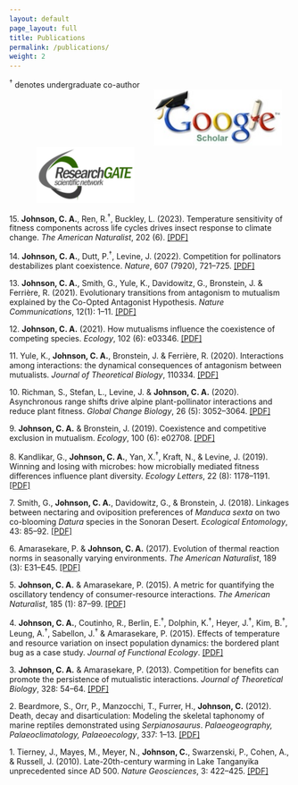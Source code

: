 ```yaml
---
layout: default
page_layout: full
title: Publications
permalink: /publications/
weight: 2
---
```


<div style="display: inline-block;">
    <sup>†</sup> denotes undergraduate co-author
    <a href="https://scholar.google.com/citations?user=IzLbtxcAAAAJ&hl=en" target="_blank" style="margin-left: 27vw;">
        <img src="/images/Google_scholar.jpg" alt="Google Scholar logo" style="height: 100px;">
    </a>    
    <a href="https://www.researchgate.net/profile/Christopher-Johnson-41" target="_blank" style="margin-left: 5vw;">
        <img src="/images/Research_gate.png" alt="Research Gate logo" style="height: 100px;">
    </a>
</div>

<p>15. <strong>Johnson, C. A.</strong>, Ren, R.<sup>&dagger;</sup>, Buckley, L. (2023).
Temperature sensitivity of fitness components across life cycles drives insect response to climate change.
<em>The American Naturalist</em>, 202 (6). <a href="/PDFs/Johnson_et_al_2023.pdf" target="_blank">[PDF]</a></p>

<p>14. <strong>Johnson, C. A.</strong>, Dutt, P.<sup>&dagger;</sup>, Levine, J. (2022).
Competition for pollinators destabilizes plant coexistence.
<em>Nature</em>, 607 (7920), 721–725. <a href="/PDFs/Johnson_et_al_2022.pdf" target="_blank">[PDF]</a></p>

<p>13. <strong>Johnson, C. A.</strong>, Smith, G., Yule, K., Davidowitz, G., Bronstein, J. & Ferrière, R. (2021).
Evolutionary transitions from antagonism to mutualism explained by the Co-Opted Antagonist Hypothesis.
<em>Nature Communications</em>, 12(1): 1–11. <a href="/PDFs/Johnson_et_al_2021.pdf" target="_blank">[PDF]</a></p>

<p>12. <strong>Johnson, C. A.</strong> (2021).
How mutualisms influence the coexistence of competing species.
<em>Ecology</em>, 102 (6): e03346. <a href="/PDFs/Johnson_2021.pdf" target="_blank">[PDF]</a></p>

<p>11. Yule, K., <strong>Johnson, C. A.</strong>, Bronstein, J. & Ferrière, R. (2020).
Interactions among interactions: the dynamical consequences of antagonism between mutualists.
<em>Journal of Theoretical Biology</em>, 110334. <a href="/PDFs/Yule_et_al_2020.pdf" target="_blank">[PDF]</a></p>

<p>10. Richman, S., Stefan, L., Levine, J. & <strong>Johnson, C. A.</strong> (2020).
Asynchronous range shifts drive alpine plant-pollinator interactions and reduce plant fitness.
<em>Global Change Biology</em>, 26 (5): 3052–3064. <a href="/PDFs/Richman_et_al_2020.pdf" target="_blank">[PDF]</a></p>

<p>9. <strong>Johnson, C. A.</strong> & Bronstein, J. (2019).
Coexistence and competitive exclusion in mutualism.
<em>Ecology</em>, 100 (6): e02708. <a href="/PDFs/Johnson_Bronstein_2019.pdf" target="_blank">[PDF]</a></p>

<p>8. Kandlikar, G., <strong>Johnson, C. A.</strong>, Yan, X.<sup>&dagger;</sup>, Kraft, N., & Levine, J. (2019).
Winning and losing with microbes: how microbially mediated fitness differences influence plant diversity.
<em>Ecology Letters</em>, 22 (8): 1178–1191. <a href="/PDFs/Kandlikar_et_al_2019.pdf" target="_blank">[PDF]</a></p>

<p>7. Smith, G., <strong>Johnson, C. A.</strong>, Davidowitz, G., & Bronstein, J. (2018).
Linkages between nectaring and oviposition preferences of <em>Manduca sexta</em> on two co-blooming <em>Datura</em> species in the Sonoran Desert.
<em>Ecological Entomology</em>, 43: 85–92. <a href="/PDFs/Smith_et_al_2018.pdf" target="_blank">[PDF]</a></p>

<p>6. Amarasekare, P. & <strong>Johnson, C. A.</strong> (2017).
Evolution of thermal reaction norms in seasonally varying environments.
<em>The American Naturalist</em>, 189 (3): E31–E45. <a href="/PDFs/Amarasekare_Johnson_2017.pdf" target="_blank">[PDF]</a></p>

<p>5. <strong>Johnson, C. A.</strong> & Amarasekare, P. (2015).
A metric for quantifying the oscillatory tendency of consumer-resource interactions.
<em>The American Naturalist</em>, 185 (1): 87–99. <a href="/PDFs/Johnson_Amarasekare_2015.pdf" target="_blank">[PDF]</a></p>

<p>4. <strong>Johnson, C. A.</strong>, Coutinho, R., Berlin, E.<sup>&dagger;</sup>, Dolphin, K.<sup>&dagger;</sup>, Heyer, J.<sup>&dagger;</sup>, Kim, B.<sup>&dagger;</sup>, Leung, A.<sup>&dagger;</sup>, Sabellon, J.<sup>&dagger;</sup> & Amarasekare, P. (2015).
Effects of temperature and resource variation on insect population dynamics: the bordered plant bug as a case study.
<em>Journal of Functional Ecology</em>. <a href="/PDFs/Johnson_et_al_2015.pdf" target="_blank">[PDF]</a></p>

<p>3. <strong>Johnson, C. A.</strong> & Amarasekare, P. (2013).
Competition for benefits can promote the persistence of mutualistic interactions.
<em>Journal of Theoretical Biology</em>, 328: 54–64. <a href="/PDFs/Johnson_Amarasekare_2013.pdf" target="_blank">[PDF]</a></p>

<p>2. Beardmore, S., Orr, P., Manzocchi, T., Furrer, H., <strong>Johnson, C.</strong> (2012).
Death, decay and disarticulation: Modeling the skeletal taphonomy of marine reptiles demonstrated using <em>Serpianosaurus</em>.
<em>Palaeogeography, Palaeoclimatology, Palaeoecology</em>, 337: 1–13. <a href="/PDFs/Beardmore_et_al_2012.pdf" target="_blank">[PDF]</a></p>

<p>1. Tierney, J., Mayes, M., Meyer, N., <strong>Johnson, C.</strong>, Swarzenski, P., Cohen, A., & Russell, J. (2010).
Late-20th-century warming in Lake Tanganyika unprecedented since AD 500.
<em>Nature Geosciences</em>, 3: 422–425. <a href="/PDFs/Tierney_et_al_2010.pdf" target="_blank">[PDF]</a></p>
